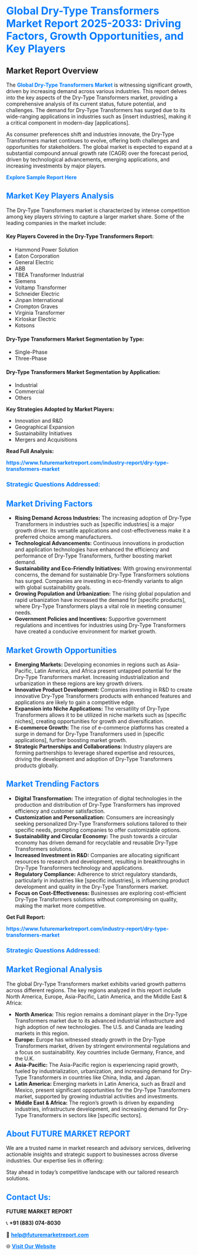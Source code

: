 <h1 style="color: #007BFF;">Global Dry-Type Transformers Market Report 2025-2033: Driving Factors, Growth Opportunities, and Key Players</h1>

<section id="overview">
<h2>Market Report Overview</h2>
<p>The <a href="https://www.futuremarketreport.com/industry-report/dry-type-transformers-market" style="color: #007BFF; text-decoration: none;"><strong>Global Dry-Type Transformers Market</strong></a> is witnessing significant growth, driven by increasing demand across various industries. This report delves into the key aspects of the Dry-Type Transformers market, providing a comprehensive analysis of its current status, future potential, and challenges. The demand for Dry-Type Transformers has surged due to its wide-ranging applications in industries such as [insert industries], making it a critical component in modern-day [applications].</p>
<p>As consumer preferences shift and industries innovate, the Dry-Type Transformers market continues to evolve, offering both challenges and opportunities for stakeholders. The global market is expected to expand at a substantial compound annual growth rate (CAGR) over the forecast period, driven by technological advancements, emerging applications, and increasing investments by major players.</p>
</section>

<section id="overview">
<p><a href="https://www.futuremarketreport.com/request-sample/reportId=76880" style="color: #007BFF; text-decoration: none;"><strong>Explore Sample Report Here</strong></a></p>
</section>

<section id="key-players">
<h2 style="color: #007BFF;">Market Key Players Analysis</h2>
<p>The Dry-Type Transformers market is characterized by intense competition among key players striving to capture a larger market share. Some of the leading companies in the market include:</p>
<h4>Key Players Covered in the Dry-Type Transformers Report:</h4>
<ul><li>Hammond Power Solution</li><li>Eaton Corporation</li><li>General Electric</li><li>ABB</li><li>TBEA Transformer Industrial</li><li>Siemens</li><li>Voltamp Transformer</li><li>Schneider Electric</li><li>Jinpan International</li><li>Crompton Graves</li><li>Virginia Transformer</li><li>Kirloskar Electric</li><li>Kotsons</li></ul>
<h4>Dry-Type Transformers Market Segmentation by Type:</h4>
<ul><li>Single-Phase</li><li>Three-Phase</li></ul>

<h4>Dry-Type Transformers Market Segmentation by Application:</h4>
<ul><li>Industrial</li><li>Commercial</li><li>Others</li></ul>
<p><strong>Key Strategies Adopted by Market Players:</strong></p>
<ul>
<li>Innovation and R&D</li>
<li>Geographical Expansion</li>
<li>Sustainability Initiatives</li>
<li>Mergers and Acquisitions</li>
</ul>
</section>

<section>
<p><strong>Read Full Analysis: </strong></p><a href="https://www.futuremarketreport.com/industry-report/dry-type-transformers-market" style="color: #007BFF; text-decoration: none;"><strong>https://www.futuremarketreport.com/industry-report/dry-type-transformers-market</strong></a>
<h3 style="color: #007BFF;">Strategic Questions Addressed:</h3>
</section>

<section id="driving-factors">
<h2 style="color: #007BFF;">Market Driving Factors</h2>
<ul>
<li><strong>Rising Demand Across Industries:</strong> The increasing adoption of Dry-Type Transformers in industries such as [specific industries] is a major growth driver. Its versatile applications and cost-effectiveness make it a preferred choice among manufacturers.</li>
<li><strong>Technological Advancements:</strong> Continuous innovations in production and application technologies have enhanced the efficiency and performance of Dry-Type Transformers, further boosting market demand.</li>
<li><strong>Sustainability and Eco-Friendly Initiatives:</strong> With growing environmental concerns, the demand for sustainable Dry-Type Transformers solutions has surged. Companies are investing in eco-friendly variants to align with global sustainability goals.</li>
<li><strong>Growing Population and Urbanization:</strong> The rising global population and rapid urbanization have increased the demand for [specific products], where Dry-Type Transformers plays a vital role in meeting consumer needs.</li>
<li><strong>Government Policies and Incentives:</strong> Supportive government regulations and incentives for industries using Dry-Type Transformers have created a conducive environment for market growth.</li>
</ul>
</section>

<section id="growth-opportunities">
<h2 style="color: #007BFF;">Market Growth Opportunities</h2>
<ul>
<li><strong>Emerging Markets:</strong> Developing economies in regions such as Asia-Pacific, Latin America, and Africa present untapped potential for the Dry-Type Transformers market. Increasing industrialization and urbanization in these regions are key growth drivers.</li>
<li><strong>Innovative Product Development:</strong> Companies investing in R&D to create innovative Dry-Type Transformers products with enhanced features and applications are likely to gain a competitive edge.</li>
<li><strong>Expansion into Niche Applications:</strong> The versatility of Dry-Type Transformers allows it to be utilized in niche markets such as [specific niches], creating opportunities for growth and diversification.</li>
<li><strong>E-commerce Growth:</strong> The rise of e-commerce platforms has created a surge in demand for Dry-Type Transformers used in [specific applications], further boosting market growth.</li>
<li><strong>Strategic Partnerships and Collaborations:</strong> Industry players are forming partnerships to leverage shared expertise and resources, driving the development and adoption of Dry-Type Transformers products globally.</li>
</ul>
</section>

<section id="trending-factors">
<h2 style="color: #007BFF;">Market Trending Factors</h2>
<ul>
<li><strong>Digital Transformation:</strong> The integration of digital technologies in the production and distribution of Dry-Type Transformers has improved efficiency and customer satisfaction.</li>
<li><strong>Customization and Personalization:</strong> Consumers are increasingly seeking personalized Dry-Type Transformers solutions tailored to their specific needs, prompting companies to offer customizable options.</li>
<li><strong>Sustainability and Circular Economy:</strong> The push towards a circular economy has driven demand for recyclable and reusable Dry-Type Transformers solutions.</li>
<li><strong>Increased Investment in R&D:</strong> Companies are allocating significant resources to research and development, resulting in breakthroughs in Dry-Type Transformers technology and applications.</li>
<li><strong>Regulatory Compliance:</strong> Adherence to strict regulatory standards, particularly in industries like [specific industries], is influencing product development and quality in the Dry-Type Transformers market.</li>
<li><strong>Focus on Cost-Effectiveness:</strong> Businesses are exploring cost-efficient Dry-Type Transformers solutions without compromising on quality, making the market more competitive.</li>
</ul>
</section>

<section>
<p><strong>Get Full Report: </strong></p><a href="https://www.futuremarketreport.com/industry-report/dry-type-transformers-market" style="color: #007BFF; text-decoration: none;"><strong>https://www.futuremarketreport.com/industry-report/dry-type-transformers-market</strong></a>
<h3 style="color: #007BFF;">Strategic Questions Addressed:</h3>
</section>


<section id="regional-analysis">
<h2 style="color: #007BFF;">Market Regional Analysis</h2>
<p>The global Dry-Type Transformers market exhibits varied growth patterns across different regions. The key regions analyzed in this report include North America, Europe, Asia-Pacific, Latin America, and the Middle East & Africa:</p>
<ul>
<li><strong>North America:</strong> This region remains a dominant player in the Dry-Type Transformers market due to its advanced industrial infrastructure and high adoption of new technologies. The U.S. and Canada are leading markets in this region.</li>
<li><strong>Europe:</strong> Europe has witnessed steady growth in the Dry-Type Transformers market, driven by stringent environmental regulations and a focus on sustainability. Key countries include Germany, France, and the U.K.</li>
<li><strong>Asia-Pacific:</strong> The Asia-Pacific region is experiencing rapid growth, fueled by industrialization, urbanization, and increasing demand for Dry-Type Transformers in countries like China, India, and Japan.</li>
<li><strong>Latin America:</strong> Emerging markets in Latin America, such as Brazil and Mexico, present significant opportunities for the Dry-Type Transformers market, supported by growing industrial activities and investments.</li>
<li><strong>Middle East & Africa:</strong> The region’s growth is driven by expanding industries, infrastructure development, and increasing demand for Dry-Type Transformers in sectors like [specific sectors].</li>
</ul>
</section>

<footer>
<h2 style="color: #007BFF;">About FUTURE MARKET REPORT</h2>
<p>We are a trusted name in market research and advisory services, delivering actionable insights and strategic support to businesses across diverse industries. Our expertise lies in offering:</p>

<p>Stay ahead in today’s competitive landscape with our tailored research solutions.</p>

<h2 style="color: #007BFF;">Contact Us:</h2>
<p><strong>FUTURE MARKET REPORT</strong></p>
<p>📞 <strong>+91 (883) 074-8030</strong></p>
<p>📧 <strong><a href="mailto:help@futuremarketreport.com" style="color: #007BFF;">help@futuremarketreport.com</a></strong></p>
<p>🌐 <strong><a href="https://www.futuremarketreport.com/" style="color: #007BFF;">Visit Our Website</a></strong></p>
</footer>